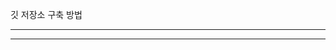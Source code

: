﻿
깃 저장소 구축 방법

-----------------------------------------------------------
-----------------------------------------------------------